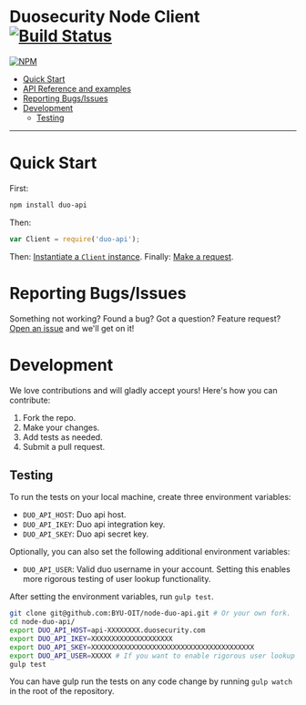 # Duosecurity Node Client [![Build Status](https://travis-ci.org/BYU-OIT/node-duo-api.svg?branch=master)](https://travis-ci.org/BYU-OIT/node-duo-api)

[![NPM](https://nodei.co/npm/duo-api.png?downloads=true&downloadRank=true&stars=true)](https://nodei.co/npm/duo-api/)

- [Quick Start](#quick-start)
- [API Reference and examples](API.md)
- [Reporting Bugs/Issues](#reporting-bugsissues)
- [Development](#development)
  - [Testing](#testing)

---

# Quick Start

First:

```bash
npm install duo-api
```

Then:

```js
var Client = require('duo-api');
```
Then: [Instantiate a `Client` instance](API.md/#new-clientconfig---client).
Finally: [Make a request](API.md/#requestmethod-path-params-function-cberror-response---promise).

# Reporting Bugs/Issues

Something not working? Found a bug? Got a question? Feature request? [Open an issue](https://github.com/BYU-OIT/node-duo-api/issues/new) and we'll get on it!

# Development

We love contributions and will gladly accept yours! Here's how you can contribute:

1. Fork the repo.
2. Make your changes.
3. Add tests as needed.
4. Submit a pull request.

## Testing

To run the tests on your local machine, create three environment variables:
 
- `DUO_API_HOST`: Duo api host. 
- `DUO_API_IKEY`: Duo api integration key.
- `DUO_API_SKEY`: Duo api secret key.

Optionally, you can also set the following additional environment variables:

- `DUO_API_USER`: Valid duo username in your account. Setting this enables more rigorous testing of user lookup functionality.

After setting the environment variables, run `gulp test`.

```bash
git clone git@github.com:BYU-OIT/node-duo-api.git # Or your own fork.
cd node-duo-api/
export DUO_API_HOST=api-XXXXXXXX.duosecurity.com
export DUO_API_IKEY=XXXXXXXXXXXXXXXXXXXX
export DUO_API_SKEY=XXXXXXXXXXXXXXXXXXXXXXXXXXXXXXXXXXXXXXXX
export DUO_API_USER=XXXXX # If you want to enable rigorous user lookup testing.
gulp test
```

You can have gulp run the tests on any code change by running `gulp watch` in the root of the repository.

